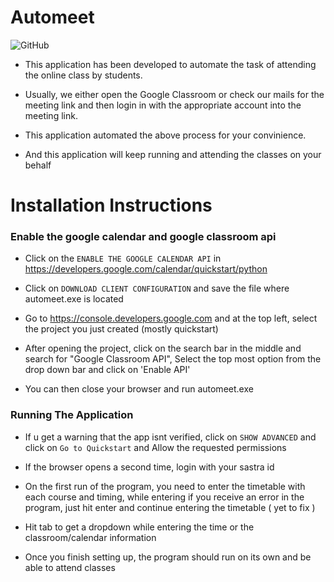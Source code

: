 # Automeet
![GitHub](https://img.shields.io/github/license/RamNarayan27/Automeet?logo=Github&style=for-the-badge)
* This application has been developed to automate the task of attending the online class by students.

* Usually, we either open the Google Classroom or check our mails for the meeting link and then login in with the appropriate account into the meeting link.

* This application automated the above process for your convinience.

* And this application will keep running and attending the classes on your behalf


# Installation Instructions

### Enable the google calendar and google classroom api

* Click on the `ENABLE THE GOOGLE CALENDAR API` in https://developers.google.com/calendar/quickstart/python

* Click on `DOWNLOAD CLIENT CONFIGURATION` and save the file where automeet.exe is located

* Go to https://console.developers.google.com and at the top left, select the project you just created (mostly quickstart)

* After opening the project, click on the search bar in the middle and search for "Google Classroom API", Select the top most option from the drop down bar and click on 'Enable API'

* You can then close your browser and run automeet.exe



### Running The Application

* If u get a warning that the app isnt verified, click on `SHOW ADVANCED` and click on `Go to Quickstart` and Allow the requested permissions

* If the browser opens a second time, login with your sastra id 

* On the first run of the program, you need to enter the timetable with each course and timing, while entering if you receive an error in the program, just hit enter and continue entering the timetable ( yet to fix )

* Hit tab to get a dropdown while entering the time or the classroom/calendar information

* Once you finish setting up, the program should run on its own and be able to attend classes